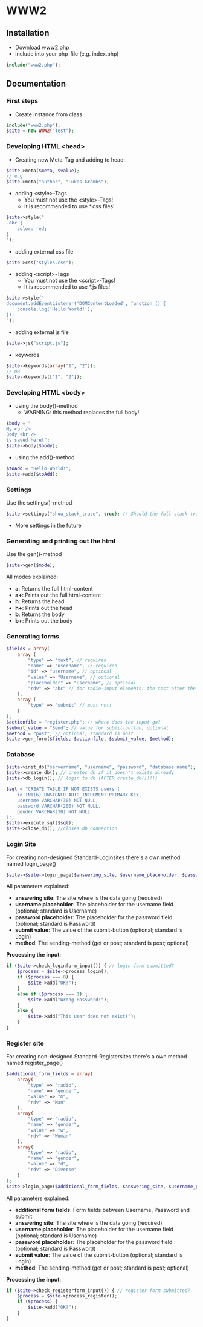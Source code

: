 # WWW2
## Installation
+ Download www2.php
+ include into your php-file (e.g. index.php)
```php
include("www2.php");
```
## Documentation
### First steps
+ Create instance from class
```php
include("www2.php");
$site = new WWW2("Test");
```
### Developing HTML \<head>
+ Creating new Meta-Tag and adding to head:
```php
$site->meta($meta, $value);
// e.g.
$site->meta("author", "Lukas Grambs");
```
+ adding \<style\>-Tags
  + You must not use the \<style>-Tags!
  + It is recommended to use *.css files!
```php
$site->style("
.abc {
    color: red;
}
");
```
+ adding external css file
```php
$site->css("styles.css");
```
+ adding \<script\>-Tags
  + You must not use the \<script>-Tags!
  + It is recommended to use *.js files!
```php
$site->style("
document.addEventListener('DOMContentLoaded', function () {
    console.log('Hello World!');
});
");
```
+ adding external js file
```php
$site->js("script.js");
```
+ keywords
```php
$site->keywords(array("1", "2"));
// OR
$site->keywords(["1", "2"]);
```
### Developing HTML \<body>
+ using the body()-method
  + WARNING: this method replaces the full body!
```php
$body = "
My <br />
Body <br />
is saved here!";
$site->body($body);
```
+ using the add()-method
```php
$toAdd = "Hello World!";
$site->add($toAdd);
```
### Settings
Use the settings()-method
```php
$site->settings("show_stack_trace", true); // Should the full stack trace be showed if a error occures?
```
+ More settings in the future
### Generating and printing out the html
Use the gen()-method
```php
$site->gen($mode);
```
All modes explained:
+ **a**: Returns the full html-content
+ **a+**: Prints out the full html-content
+ **h**: Returns the head
+ **h+**: Prints out the head
+ **b**: Returns the body
+ **b+**: Prints out the body
### Generating forms
```php
$fields = array(
    array (
        "type" => "text", // required
        "name" => "username", // required
        "id" => "username", // optional
        "value" => "Username", // optional
        "placeholder" => "Username", // optional
        "rdv" => "abc" // for radio-input elements: the test after the button
    ),
    array (
        "type" => "submit" // must not!
    )
);
$actionfile = "register.php"; // where does the input go?
$submit_value = "Send"; // value for submit-button; optional
$method = "post"; // optional; standard is post
$site->gen_form($fields, $actionfile, $submit_value, $method);
```
### Database
```php
$site->init_db("servername", "username", "password", "database name"); // init database
$site->create_db(); // creates db if it doesn't exists already
$site->db_login(); // login to db (AFTER create_db()!!!)

$sql = "CREATE TABLE IF NOT EXISTS users (
    id INT(6) UNSIGNED AUTO_INCREMENT PRIMARY KEY,
    username VARCHAR(30) NOT NULL,
    password VARCHAR(200) NOT NULL,
    gender VARCHAR(30) NOT NULL
)";
$site->execute_sql($sql);
$site->close_db(); //closes db connection
```
### Login Site
For creating non-designed Standard-Loginsites there's a own method named login_page()
```php
$site->$site->login_page($answering_site, $username_placeholder, $password_placeholder, $submit_value, $method);
```
All parameters explained:
+ **answering site**: The site where is the data going (required)
+ **username placeholder**: The placeholder for the username field (optional; standard is Username)
+ **password placeholder**: The placeholder for the password field (optional; standard is Password)
+ **submit value**: The value of the submit-button (optional; standard is Login)
+ **method**: The sending-method (get or post; standard is post; optional)  

**Processing the input**:
```php
if ($site->check_loginform_input()) { // login form submitted?
    $process = $site->process_login();
    if ($process === 0) {
        $site->add("OK!");
    }
    else if ($process === 1) {
        $site->add("Wrong Password!");
    }
    else {
        $site->add("This user does not exist!");
    }
}
```
### Register site
For creating non-designed Standard-Registersites there's a own method named register_page()
```php
$additional_form_fields = array(
    array(
        "type" => "radio",
        "name" => "gender",
        "value" => "m",
        "rdv" => "Man"
    ),
    array(
        "type" => "radio",
        "name" => "gender",
        "value" => "w",
        "rdv" => "Woman"
    ),
    array(
        "type" => "radio",
        "name" => "gender",
        "value" => "d",
        "rdv" => "Diverse"
    )
);
$site->login_page($additional_form_fields, $answering_site, $username_placeholder, $password_placeholder, $submit_value, $method);
```
All parameters explained:
+ **additional form fields**: Form fields between Username, Password and submit
+ **answering site**: The site where is the data going (required)
+ **username placeholder**: The placeholder for the username field (optional; standard is Username)
+ **password placeholder**: The placeholder for the password field (optional; standard is Password)
+ **submit value**: The value of the submit-button (optional; standard is Login)
+ **method**: The sending-method (get or post; standard is post; optional)  

**Processing the input**:
```php
if ($site->check_registerform_input()) { // register form submitted?
    $process = $site->process_register();
    if ($process) {
        $site->add("OK!");
    }
}
```